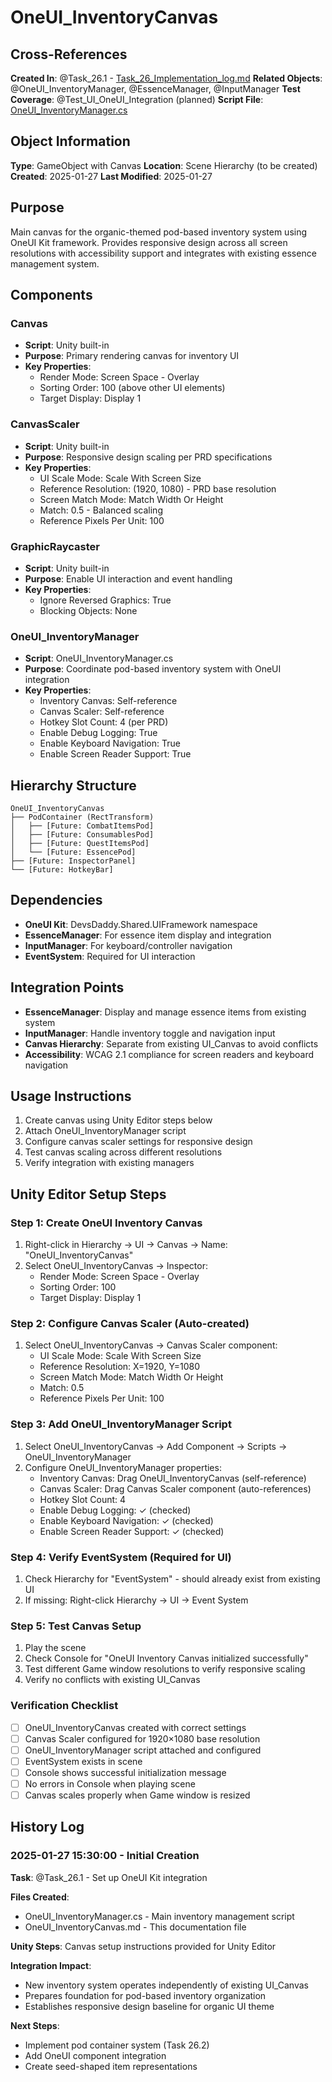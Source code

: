 # OneUI_InventoryCanvas

## Cross-References
**Created In**: @Task_26.1 - [Task_26_Implementation_log.md](mdc:Documentation/Tasks/Task_26/Task_26_Implementation_log.md)
**Related Objects**: @OneUI_InventoryManager, @EssenceManager, @InputManager
**Test Coverage**: @Test_UI_OneUI_Integration (planned)
**Script File**: [OneUI_InventoryManager.cs](mdc:Assets/Scripts/UI/OneUI_InventoryManager.cs)

## Object Information
**Type**: GameObject with Canvas
**Location**: Scene Hierarchy (to be created)
**Created**: 2025-01-27
**Last Modified**: 2025-01-27

## Purpose
Main canvas for the organic-themed pod-based inventory system using OneUI Kit framework. Provides responsive design across all screen resolutions with accessibility support and integrates with existing essence management system.

## Components
### Canvas
- **Script**: Unity built-in
- **Purpose**: Primary rendering canvas for inventory UI
- **Key Properties**:
  - Render Mode: Screen Space - Overlay
  - Sorting Order: 100 (above other UI elements)
  - Target Display: Display 1

### CanvasScaler
- **Script**: Unity built-in
- **Purpose**: Responsive design scaling per PRD specifications
- **Key Properties**:
  - UI Scale Mode: Scale With Screen Size
  - Reference Resolution: (1920, 1080) - PRD base resolution
  - Screen Match Mode: Match Width Or Height
  - Match: 0.5 - Balanced scaling
  - Reference Pixels Per Unit: 100

### GraphicRaycaster
- **Script**: Unity built-in
- **Purpose**: Enable UI interaction and event handling
- **Key Properties**:
  - Ignore Reversed Graphics: True
  - Blocking Objects: None

### OneUI_InventoryManager
- **Script**: OneUI_InventoryManager.cs
- **Purpose**: Coordinate pod-based inventory system with OneUI integration
- **Key Properties**:
  - Inventory Canvas: Self-reference
  - Canvas Scaler: Self-reference  
  - Hotkey Slot Count: 4 (per PRD)
  - Enable Debug Logging: True
  - Enable Keyboard Navigation: True
  - Enable Screen Reader Support: True

## Hierarchy Structure
```
OneUI_InventoryCanvas
├── PodContainer (RectTransform)
│   ├── [Future: CombatItemsPod]
│   ├── [Future: ConsumablesPod]  
│   ├── [Future: QuestItemsPod]
│   └── [Future: EssencePod]
├── [Future: InspectorPanel]
└── [Future: HotkeyBar]
```

## Dependencies
- **OneUI Kit**: DevsDaddy.Shared.UIFramework namespace
- **EssenceManager**: For essence item display and integration
- **InputManager**: For keyboard/controller navigation
- **EventSystem**: Required for UI interaction

## Integration Points
- **EssenceManager**: Display and manage essence items from existing system
- **InputManager**: Handle inventory toggle and navigation input
- **Canvas Hierarchy**: Separate from existing UI_Canvas to avoid conflicts
- **Accessibility**: WCAG 2.1 compliance for screen readers and keyboard navigation

## Usage Instructions
1. Create canvas using Unity Editor steps below
2. Attach OneUI_InventoryManager script
3. Configure canvas scaler settings for responsive design
4. Test canvas scaling across different resolutions
5. Verify integration with existing managers

## Unity Editor Setup Steps

### **Step 1: Create OneUI Inventory Canvas**
1. Right-click in Hierarchy → UI → Canvas → Name: "OneUI_InventoryCanvas"
2. Select OneUI_InventoryCanvas → Inspector:
   - Render Mode: Screen Space - Overlay  
   - Sorting Order: 100
   - Target Display: Display 1

### **Step 2: Configure Canvas Scaler (Auto-created)**
1. Select OneUI_InventoryCanvas → Canvas Scaler component:
   - UI Scale Mode: Scale With Screen Size
   - Reference Resolution: X=1920, Y=1080
   - Screen Match Mode: Match Width Or Height  
   - Match: 0.5
   - Reference Pixels Per Unit: 100

### **Step 3: Add OneUI_InventoryManager Script**
1. Select OneUI_InventoryCanvas → Add Component → Scripts → OneUI_InventoryManager
2. Configure OneUI_InventoryManager properties:
   - Inventory Canvas: Drag OneUI_InventoryCanvas (self-reference)
   - Canvas Scaler: Drag Canvas Scaler component (auto-references)
   - Hotkey Slot Count: 4
   - Enable Debug Logging: ✓ (checked)
   - Enable Keyboard Navigation: ✓ (checked)
   - Enable Screen Reader Support: ✓ (checked)

### **Step 4: Verify EventSystem (Required for UI)**
1. Check Hierarchy for "EventSystem" - should already exist from existing UI
2. If missing: Right-click Hierarchy → UI → Event System

### **Step 5: Test Canvas Setup**
1. Play the scene
2. Check Console for "OneUI Inventory Canvas initialized successfully"
3. Test different Game window resolutions to verify responsive scaling
4. Verify no conflicts with existing UI_Canvas

### **Verification Checklist**
- [ ] OneUI_InventoryCanvas created with correct settings
- [ ] Canvas Scaler configured for 1920×1080 base resolution
- [ ] OneUI_InventoryManager script attached and configured
- [ ] EventSystem exists in scene
- [ ] Console shows successful initialization message
- [ ] No errors in Console when playing scene
- [ ] Canvas scales properly when Game window is resized

## History Log
### 2025-01-27 15:30:00 - Initial Creation
**Task**: @Task_26.1 - Set up OneUI Kit integration

**Files Created**: 
- OneUI_InventoryManager.cs - Main inventory management script
- OneUI_InventoryCanvas.md - This documentation file

**Unity Steps**: Canvas setup instructions provided for Unity Editor

**Integration Impact**: 
- New inventory system operates independently of existing UI_Canvas
- Prepares foundation for pod-based inventory organization
- Establishes responsive design baseline for organic UI theme

**Next Steps**: 
- Implement pod container system (Task 26.2)
- Add OneUI component integration
- Create seed-shaped item representations 